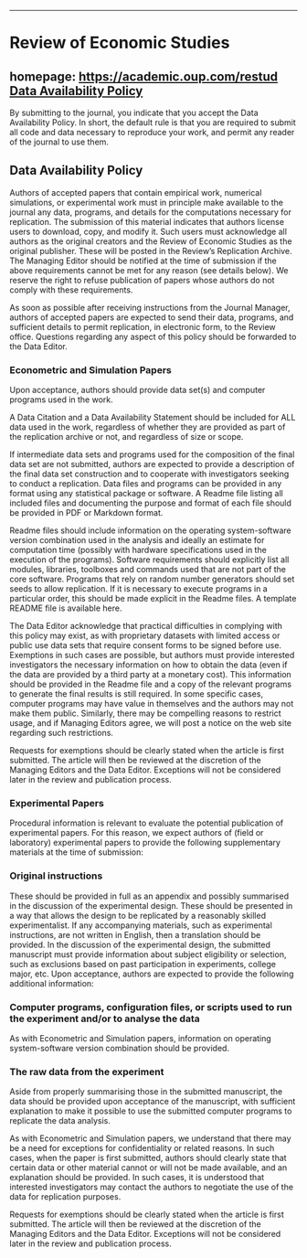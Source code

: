 -------------
# Review of Economic Studies
homepage: https://academic.oup.com/restud<br/>
[Data Availability Policy](https://restud.github.io/data-editor/before/#data-availability-policy)
-------------
By submitting to the journal, you indicate that you accept the Data Availability Policy. In short, the default rule is that you are required to submit all code and data necessary to reproduce your work, and permit any reader of the journal to use them.
## Data Availability Policy

Authors of accepted papers that contain empirical work, numerical simulations, or experimental work must in principle make available to the journal any data, programs, and details for the computations necessary for replication. The submission of this material indicates that authors license users to download, copy, and modify it. Such users must acknowledge all authors as the original creators and the Review of Economic Studies as the original publisher. These will be posted in the Review’s Replication Archive. The Managing Editor should be notified at the time of submission if the above requirements cannot be met for any reason (see details below). We reserve the right to refuse publication of papers whose authors do not comply with these requirements.

As soon as possible after receiving instructions from the Journal Manager, authors of accepted papers are expected to send their data, programs, and sufficient details to permit replication, in electronic form, to the Review office. Questions regarding any aspect of this policy should be forwarded to the Data Editor.
### Econometric and Simulation Papers

Upon acceptance, authors should provide data set(s) and computer programs used in the work.

A Data Citation and a Data Availability Statement should be included for ALL data used in the work, regardless of whether they are provided as part of the replication archive or not, and regardless of size or scope.

If intermediate data sets and programs used for the composition of the final data set are not submitted, authors are expected to provide a description of the final data set construction and to cooperate with investigators seeking to conduct a replication. Data files and programs can be provided in any format using any statistical package or software. A Readme file listing all included files and documenting the purpose and format of each file should be provided in PDF or Markdown format.

Readme files should include information on the operating system-software version combination used in the analysis and ideally an estimate for computation time (possibly with hardware specifications used in the execution of the programs). Software requirements should explicitly list all modules, libraries, toolboxes and commands used that are not part of the core software. Programs that rely on random number generators should set seeds to allow replication.
If it is necessary to execute programs in a particular order, this should be made explicit in the Readme files. A template README file is available here.

The Data Editor acknowledge that practical difficulties in complying with this policy may exist, as with proprietary datasets with limited access or public use data sets that require consent forms to be signed before use. Exemptions in such cases are possible, but authors must provide interested investigators the necessary information on how to obtain the data (even if the data are provided by a third party at a monetary cost). This information should be provided in the Readme file and a copy of the relevant programs to generate the final results is still required. In some specific cases, computer programs may have value in themselves and the authors may not make them public. Similarly, there may be compelling reasons to restrict usage, and if Managing Editors agree, we will post a notice on the web site regarding such restrictions.

Requests for exemptions should be clearly stated when the article is first submitted. The article will then be reviewed at the discretion of the Managing Editors and the Data Editor. Exceptions will not be considered later in the review and publication process.
### Experimental Papers

Procedural information is relevant to evaluate the potential publication of experimental papers. For this reason, we expect authors of (field or laboratory) experimental papers to provide the following supplementary materials at the time of submission:
### Original instructions

These should be provided in full as an appendix and possibly summarised in the discussion of the experimental design. These should be presented in a way that allows the design to be replicated by a reasonably skilled experimentalist. If any accompanying materials, such as experimental instructions, are not written in English, then a translation should be provided. In the discussion of the experimental design, the submitted manuscript must provide information about subject eligibility or selection, such as exclusions based on past participation in experiments, college major, etc. Upon acceptance, authors are expected to provide the following additional information:
### Computer programs, configuration files, or scripts used to run the experiment and/or to analyse the data

As with Econometric and Simulation papers, information on operating system-software version combination should be provided.
### The raw data from the experiment

Aside from properly summarising those in the submitted manuscript, the data should be provided upon acceptance of the manuscript, with sufficient explanation to make it possible to use the submitted computer programs to replicate the data analysis.

As with Econometric and Simulation papers, we understand that there may be a need for exceptions for confidentiality or related reasons. In such cases, when the paper is first submitted, authors should clearly state that certain data or other material cannot or will not be made available, and an explanation should be provided. In such cases, it is understood that interested investigators may contact the authors to negotiate the use of the data for replication purposes.

Requests for exemptions should be clearly stated when the article is first submitted.
The article will then be reviewed at the discretion of the Managing Editors and the Data Editor. Exceptions will not be considered later in the review and publication process.
